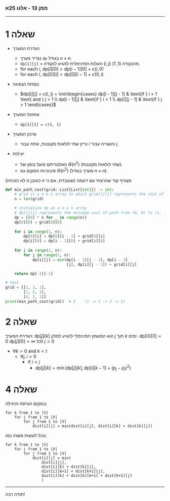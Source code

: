 ### ממן 13 - אלגו 25א

___
# שאלה 1 


- הגדרת המערך  
	- נגדיר מערך `dp` בגודל $n \times n$.  
	- `dp[i][j]` = העלות המינימלית להגיע לנקודה $(i, j)$ מהנקודה $(1, 1)$.  
	- for each $i$,  $\mathrm{dp}[i][0] =\mathrm{dp}[i-1][0] + c(i, 0)$  
	- for each $i$, $\mathrm{dp}[0][i] =\mathrm{dp}[0][i-1] + c(0, i)$  

- נוסחת הנסיגה  
	- $dp[i][j] = c(i, j) + \min\begin{cases} dp[i - 1][j - 1] & \text{if } i > 1 \text{ and } j > 1 \\ dp[i - 1][j] & \text{if } i > 1 \\ dp[i][j - 1] & \text{if } j > 1 \end{cases}$  

- אתחול המערך  
	- `dp[1][1] = c(1, 1)`  

- עדכון המערך  
	- נריץ שתי לולאות מקוננות, אחת עבור $i$ והשנייה עבור $j$.  

- יעילות  
	- האלגוריתם פועל בזמן של $\Theta(n^2)$ (שתי לולאות מקוננות).  
	- סיבוכיות המקום גם $\Theta(n^2)$ (מערך בגודל $n \times n$).  

מצורף קוד שהרצתי עם דוגמה (שעובדת, אם כי זו כמובן זו לא הוכחה)

```python
def min_path_cost(grid: List[List[int]]) -> int:
    # grid is a n x n array in which grid[i][j] represents the cost of entering cell (i, j).
    n = len(grid)

    # initialize dp as a n x n array
    # dp[i][j] represents the minimum cost of path from (0, 0) to (i, j).
    dp = [[0] * n for _ in range(n)]
    dp[0][0] = grid[0][0]
    
    for i in range(1, n):
        dp[0][i] = dp[0][i - 1] + grid[0][i]
        dp[i][0] = dp[i - 1][0] + grid[i][0]
        
    for i in range(1, n):
        for j in range(1, n):
            dp[i][j] = min(dp[i - 1][j - 1], dp[i - 1]
                           [j], dp[i][j - 1]) + grid[i][j]

    return dp[-1][-1]

# test
grid = [[1, 3, 1],
        [1, 5, 1],
        [4, 2, 1]]
print(min_path_cost(grid))  # 5    (1 -> 1 -> 2 -> 1)
```


# שאלה 2

הגדרת המערך: $\text{dp}[j][k]$ הוא המאמץ המינימלי להגיע למלון $j$ תוך $k$ ימים.
$\text{dp}[0][0] = 0$
$\text{dp}[j][0] = \infty$ לכל $j > 0$

- $\forall k > 0$ and $k<t$
	- $\forall j,i>0$ 
		- if $i < j$
		    - $\text{dp}[j][k] = \min(\text{dp}[j][k], \text{dp}[i][k-1] + (p_j - p_i)^2 )$


# שאלה 4 

במקום הגרסה הרגילה:

```
for k from 1 to |V|
    for i from 1 to |V|
        for j from 1 to |V|
            dist[i][j] = min(dist[i][j], dist[i][k] + dist[k][j])
```

נוכל לעשות משהו כמו:

```
for k from 1 to |V|
    for i from 1 to |V|
        for j from 1 to |V|
            dist[i][j] = min(
	            dist[i][j], 
	            dist[i][k] + dist[k][j],
	            dist[i][k+1] + dist[k+1][j],
	            dist[i][k] + dist[k][k+1] + dist[k+1][j]
	            )
```


___

 תודה רבה!